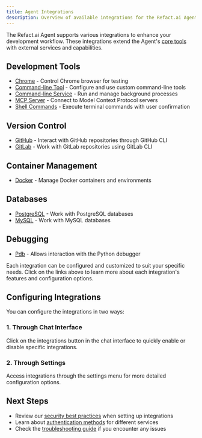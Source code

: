 ```yaml
---
title: Agent Integrations
description: Overview of available integrations for the Refact.ai Agent
---
```


The Refact.ai Agent supports various integrations to enhance your development workflow. These integrations extend the Agent's [core tools](../tools) with external services and capabilities.

## Development Tools
- [Chrome](./chrome) - Control Chrome browser for testing
- [Command-line Tool](./command-line-tool) - Configure and use custom command-line tools
- [Command-line Service](./command-line-service) - Run and manage background processes
- [MCP Server](./mcp) - Connect to Model Context Protocol servers
- [Shell Commands](./shell-commands) - Execute terminal commands with user confirmation

## Version Control
- [GitHub](./github) - Interact with GitHub repositories through GitHub CLI
- [GitLab](./gitlab) - Work with GitLab repositories using GitLab CLI

## Container Management
- [Docker](./docker) - Manage Docker containers and environments

## Databases
- [PostgreSQL](./postgresql) - Work with PostgreSQL databases
- [MySQL](./mysql) - Work with MySQL databases

## Debugging
- [Pdb](./pdb) - Allows interaction with the Python debugger

Each integration can be configured and customized to suit your specific needs. Click on the links above to learn more about each integration's features and configuration options.

## Configuring Integrations

You can configure the integrations in two ways:

### 1. Through Chat Interface

Click on the integrations button in the chat interface to quickly enable or disable specific integrations.

### 2. Through Settings

Access integrations through the settings menu for more detailed configuration options.

## Next Steps

- Review our [security best practices](../security) when setting up integrations
- Learn about [authentication methods](../authentication) for different services
- Check the [troubleshooting guide](../troubleshooting) if you encounter any issues
